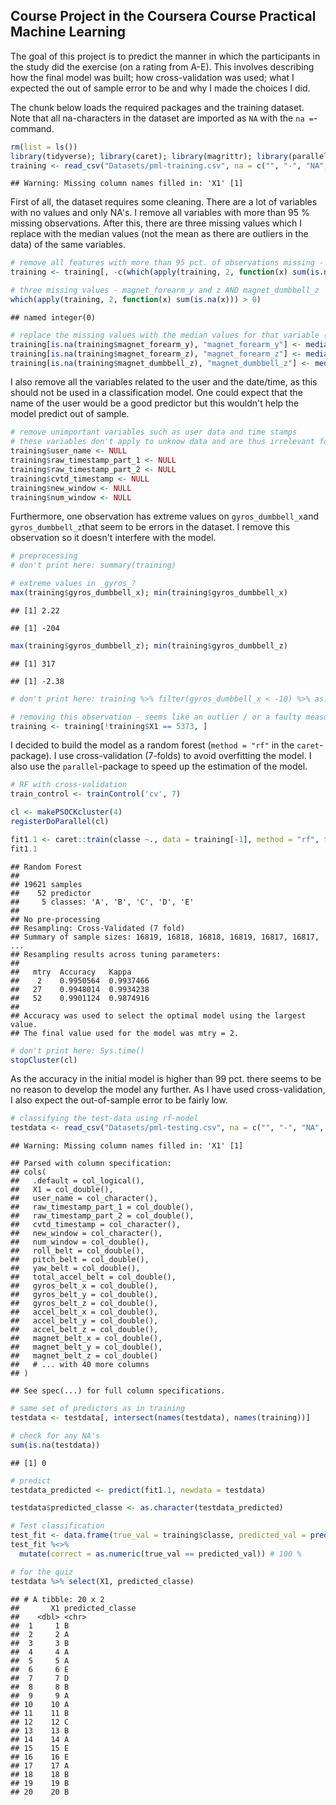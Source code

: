 Course Project in the Coursera Course Practical Machine Learning
----------------------------------------------------------------

The goal of this project is to predict the manner in which the participants in the study did the exercise (on a rating from A-E). This involves describing how the final model was built; how cross-validation was used; what I expected the out of sample error to be and why I made the choices I did.

The chunk below loads the required packages and the training dataset. Note that all na-characters in the dataset are imported as `NA` with the `na =`-command.

``` r
rm(list = ls())
library(tidyverse); library(caret); library(magrittr); library(parallel); library(doParallel)
training <- read_csv("Datasets/pml-training.csv", na = c("", "-", "NA", "#DIV/0!", "<NA>"))
```

    ## Warning: Missing column names filled in: 'X1' [1]

First of all, the dataset requires some cleaning. There are a lot of variables with no values and only NA's. I remove all variables with more than 95 % missing observations. After this, there are three missing values which I replace with the median values (not the mean as there are outliers in the data) of the same variables.

``` r
# remove all features with more than 95 pct. of observations missing - leaves us with 59 features
training <- training[, -c(which(apply(training, 2, function(x) sum(is.na(x))) > 19000))] 

# three missing values - magnet_forearm_y and z AND magnet_dumbbell_z
which(apply(training, 2, function(x) sum(is.na(x))) > 0)
```

    ## named integer(0)

``` r
# replace the missing values with the median values for that variable (imputation)
training[is.na(training$magnet_forearm_y), "magnet_forearm_y"] <- median(training$magnet_forearm_y, na.rm=T)
training[is.na(training$magnet_forearm_z), "magnet_forearm_z"] <- median(training$magnet_forearm_z, na.rm=T)
training[is.na(training$magnet_dumbbell_z), "magnet_dumbbell_z"] <- median(training$magnet_dumbbell_z, na.rm=T)
```

I also remove all the variables related to the user and the date/time, as this should not be used in a classification model. One could expect that the name of the user would be a good predictor but this wouldn't help the model predict out of sample.

``` r
# remove unimportant variables such as user data and time stamps
# these variables don't apply to unknow data and are thus irrelevant for a prediction model
training$user_name <- NULL
training$raw_timestamp_part_1 <- NULL
training$raw_timestamp_part_2 <- NULL
training$cvtd_timestamp <- NULL
training$new_window <- NULL
training$num_window <- NULL
```

Furthermore, one observation has extreme values on `gyros_dumbbell_x`and `gyros_dumbbell_z`that seem to be errors in the dataset. I remove this observation so it doesn't interfere with the model.

``` r
# preprocessing
# don't print here: summary(training)

# extreme values in _gyros_?
max(training$gyros_dumbbell_x); min(training$gyros_dumbbell_x)
```

    ## [1] 2.22

    ## [1] -204

``` r
max(training$gyros_dumbbell_z); min(training$gyros_dumbbell_z)
```

    ## [1] 317

    ## [1] -2.38

``` r
# don't print here: training %>% filter(gyros_dumbbell_x < -10) %>% as.data.frame()

# removing this observation - seems like an outlier / or a faulty measurement
training <- training[!training$X1 == 5373, ] 
```

I decided to build the model as a random forest (`method = "rf"` in the `caret`-package). I use cross-validation (7-folds) to avoid overfitting the model. I also use the `parallel`-package to speed up the estimation of the model.

``` r
# RF with cross-validation
train_control <- trainControl('cv', 7)

cl <- makePSOCKcluster(4)
registerDoParallel(cl)

fit1.1 <- caret::train(classe ~., data = training[-1], method = "rf", trControl = train_control) # 53 predictors
fit1.1 
```

    ## Random Forest 
    ## 
    ## 19621 samples
    ##    52 predictor
    ##     5 classes: 'A', 'B', 'C', 'D', 'E' 
    ## 
    ## No pre-processing
    ## Resampling: Cross-Validated (7 fold) 
    ## Summary of sample sizes: 16819, 16818, 16818, 16819, 16817, 16817, ... 
    ## Resampling results across tuning parameters:
    ## 
    ##   mtry  Accuracy   Kappa    
    ##    2    0.9950564  0.9937466
    ##   27    0.9948014  0.9934238
    ##   52    0.9901124  0.9874916
    ## 
    ## Accuracy was used to select the optimal model using the largest value.
    ## The final value used for the model was mtry = 2.

``` r
# don't print here: Sys.time()
stopCluster(cl)
```

As the accuracy in the initial model is higher than 99 pct. there seems to be no reason to develop the model any further. As I have used cross-validation, I also expect the out-of-sample error to be fairly low.

``` r
# classifying the test-data using rf-model
testdata <- read_csv("Datasets/pml-testing.csv", na = c("", "-", "NA", "#DIV/0!", "<NA>"))
```

    ## Warning: Missing column names filled in: 'X1' [1]

    ## Parsed with column specification:
    ## cols(
    ##   .default = col_logical(),
    ##   X1 = col_double(),
    ##   user_name = col_character(),
    ##   raw_timestamp_part_1 = col_double(),
    ##   raw_timestamp_part_2 = col_double(),
    ##   cvtd_timestamp = col_character(),
    ##   new_window = col_character(),
    ##   num_window = col_double(),
    ##   roll_belt = col_double(),
    ##   pitch_belt = col_double(),
    ##   yaw_belt = col_double(),
    ##   total_accel_belt = col_double(),
    ##   gyros_belt_x = col_double(),
    ##   gyros_belt_y = col_double(),
    ##   gyros_belt_z = col_double(),
    ##   accel_belt_x = col_double(),
    ##   accel_belt_y = col_double(),
    ##   accel_belt_z = col_double(),
    ##   magnet_belt_x = col_double(),
    ##   magnet_belt_y = col_double(),
    ##   magnet_belt_z = col_double()
    ##   # ... with 40 more columns
    ## )

    ## See spec(...) for full column specifications.

``` r
# same set of predictors as in training
testdata <- testdata[, intersect(names(testdata), names(training))]

# check for any NA's
sum(is.na(testdata))
```

    ## [1] 0

``` r
# predict
testdata_predicted <- predict(fit1.1, newdata = testdata)

testdata$predicted_classe <- as.character(testdata_predicted)

# Test classification
test_fit <- data.frame(true_val = training$classe, predicted_val = predict(fit1.1), stringsAsFactors = F)
test_fit %<>%
  mutate(correct = as.numeric(true_val == predicted_val)) # 100 %

# for the quiz
testdata %>% select(X1, predicted_classe)
```

    ## # A tibble: 20 x 2
    ##       X1 predicted_classe
    ##    <dbl> <chr>           
    ##  1     1 B               
    ##  2     2 A               
    ##  3     3 B               
    ##  4     4 A               
    ##  5     5 A               
    ##  6     6 E               
    ##  7     7 D               
    ##  8     8 B               
    ##  9     9 A               
    ## 10    10 A               
    ## 11    11 B               
    ## 12    12 C               
    ## 13    13 B               
    ## 14    14 A               
    ## 15    15 E               
    ## 16    16 E               
    ## 17    17 A               
    ## 18    18 B               
    ## 19    19 B               
    ## 20    20 B
